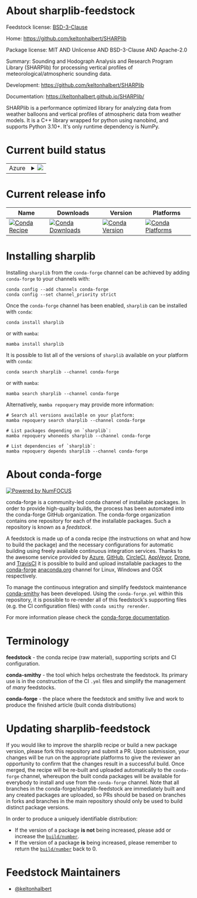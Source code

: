 About sharplib-feedstock
========================

Feedstock license: [BSD-3-Clause](https://github.com/conda-forge/sharplib-feedstock/blob/main/LICENSE.txt)

Home: https://github.com/keltonhalbert/SHARPlib

Package license: MIT AND Unlicense AND BSD-3-Clause AND Apache-2.0

Summary: Sounding and Hodograph Analysis and Research Program Library (SHARPlib) for processing vertical profiles of meteorological/atmospheric sounding data.

Development: https://github.com/keltonhalbert/SHARPlib

Documentation: https://keltonhalbert.github.io/SHARPlib/

SHARPlib is a performance optimized library for analyzing data from weather balloons and vertical profiles of atmospheric data from weather models. It is a C++
library wrapped for python using nanobind, and supports Python 3.10+. It's only runtime dependency is NumPy.


Current build status
====================


<table>
    
  <tr>
    <td>Azure</td>
    <td>
      <details>
        <summary>
          <a href="https://dev.azure.com/conda-forge/feedstock-builds/_build/latest?definitionId=25784&branchName=main">
            <img src="https://dev.azure.com/conda-forge/feedstock-builds/_apis/build/status/sharplib-feedstock?branchName=main">
          </a>
        </summary>
        <table>
          <thead><tr><th>Variant</th><th>Status</th></tr></thead>
          <tbody><tr>
              <td>linux_64_python3.10.____cpython</td>
              <td>
                <a href="https://dev.azure.com/conda-forge/feedstock-builds/_build/latest?definitionId=25784&branchName=main">
                  <img src="https://dev.azure.com/conda-forge/feedstock-builds/_apis/build/status/sharplib-feedstock?branchName=main&jobName=linux&configuration=linux%20linux_64_python3.10.____cpython" alt="variant">
                </a>
              </td>
            </tr><tr>
              <td>linux_64_python3.11.____cpython</td>
              <td>
                <a href="https://dev.azure.com/conda-forge/feedstock-builds/_build/latest?definitionId=25784&branchName=main">
                  <img src="https://dev.azure.com/conda-forge/feedstock-builds/_apis/build/status/sharplib-feedstock?branchName=main&jobName=linux&configuration=linux%20linux_64_python3.11.____cpython" alt="variant">
                </a>
              </td>
            </tr><tr>
              <td>linux_64_python3.12.____cpython</td>
              <td>
                <a href="https://dev.azure.com/conda-forge/feedstock-builds/_build/latest?definitionId=25784&branchName=main">
                  <img src="https://dev.azure.com/conda-forge/feedstock-builds/_apis/build/status/sharplib-feedstock?branchName=main&jobName=linux&configuration=linux%20linux_64_python3.12.____cpython" alt="variant">
                </a>
              </td>
            </tr><tr>
              <td>linux_64_python3.13.____cp313</td>
              <td>
                <a href="https://dev.azure.com/conda-forge/feedstock-builds/_build/latest?definitionId=25784&branchName=main">
                  <img src="https://dev.azure.com/conda-forge/feedstock-builds/_apis/build/status/sharplib-feedstock?branchName=main&jobName=linux&configuration=linux%20linux_64_python3.13.____cp313" alt="variant">
                </a>
              </td>
            </tr><tr>
              <td>linux_64_python3.14.____cp314</td>
              <td>
                <a href="https://dev.azure.com/conda-forge/feedstock-builds/_build/latest?definitionId=25784&branchName=main">
                  <img src="https://dev.azure.com/conda-forge/feedstock-builds/_apis/build/status/sharplib-feedstock?branchName=main&jobName=linux&configuration=linux%20linux_64_python3.14.____cp314" alt="variant">
                </a>
              </td>
            </tr><tr>
              <td>osx_64_python3.10.____cpython</td>
              <td>
                <a href="https://dev.azure.com/conda-forge/feedstock-builds/_build/latest?definitionId=25784&branchName=main">
                  <img src="https://dev.azure.com/conda-forge/feedstock-builds/_apis/build/status/sharplib-feedstock?branchName=main&jobName=osx&configuration=osx%20osx_64_python3.10.____cpython" alt="variant">
                </a>
              </td>
            </tr><tr>
              <td>osx_64_python3.11.____cpython</td>
              <td>
                <a href="https://dev.azure.com/conda-forge/feedstock-builds/_build/latest?definitionId=25784&branchName=main">
                  <img src="https://dev.azure.com/conda-forge/feedstock-builds/_apis/build/status/sharplib-feedstock?branchName=main&jobName=osx&configuration=osx%20osx_64_python3.11.____cpython" alt="variant">
                </a>
              </td>
            </tr><tr>
              <td>osx_64_python3.12.____cpython</td>
              <td>
                <a href="https://dev.azure.com/conda-forge/feedstock-builds/_build/latest?definitionId=25784&branchName=main">
                  <img src="https://dev.azure.com/conda-forge/feedstock-builds/_apis/build/status/sharplib-feedstock?branchName=main&jobName=osx&configuration=osx%20osx_64_python3.12.____cpython" alt="variant">
                </a>
              </td>
            </tr><tr>
              <td>osx_64_python3.13.____cp313</td>
              <td>
                <a href="https://dev.azure.com/conda-forge/feedstock-builds/_build/latest?definitionId=25784&branchName=main">
                  <img src="https://dev.azure.com/conda-forge/feedstock-builds/_apis/build/status/sharplib-feedstock?branchName=main&jobName=osx&configuration=osx%20osx_64_python3.13.____cp313" alt="variant">
                </a>
              </td>
            </tr><tr>
              <td>osx_64_python3.14.____cp314</td>
              <td>
                <a href="https://dev.azure.com/conda-forge/feedstock-builds/_build/latest?definitionId=25784&branchName=main">
                  <img src="https://dev.azure.com/conda-forge/feedstock-builds/_apis/build/status/sharplib-feedstock?branchName=main&jobName=osx&configuration=osx%20osx_64_python3.14.____cp314" alt="variant">
                </a>
              </td>
            </tr><tr>
              <td>win_64_python3.10.____cpython</td>
              <td>
                <a href="https://dev.azure.com/conda-forge/feedstock-builds/_build/latest?definitionId=25784&branchName=main">
                  <img src="https://dev.azure.com/conda-forge/feedstock-builds/_apis/build/status/sharplib-feedstock?branchName=main&jobName=win&configuration=win%20win_64_python3.10.____cpython" alt="variant">
                </a>
              </td>
            </tr><tr>
              <td>win_64_python3.11.____cpython</td>
              <td>
                <a href="https://dev.azure.com/conda-forge/feedstock-builds/_build/latest?definitionId=25784&branchName=main">
                  <img src="https://dev.azure.com/conda-forge/feedstock-builds/_apis/build/status/sharplib-feedstock?branchName=main&jobName=win&configuration=win%20win_64_python3.11.____cpython" alt="variant">
                </a>
              </td>
            </tr><tr>
              <td>win_64_python3.12.____cpython</td>
              <td>
                <a href="https://dev.azure.com/conda-forge/feedstock-builds/_build/latest?definitionId=25784&branchName=main">
                  <img src="https://dev.azure.com/conda-forge/feedstock-builds/_apis/build/status/sharplib-feedstock?branchName=main&jobName=win&configuration=win%20win_64_python3.12.____cpython" alt="variant">
                </a>
              </td>
            </tr><tr>
              <td>win_64_python3.13.____cp313</td>
              <td>
                <a href="https://dev.azure.com/conda-forge/feedstock-builds/_build/latest?definitionId=25784&branchName=main">
                  <img src="https://dev.azure.com/conda-forge/feedstock-builds/_apis/build/status/sharplib-feedstock?branchName=main&jobName=win&configuration=win%20win_64_python3.13.____cp313" alt="variant">
                </a>
              </td>
            </tr><tr>
              <td>win_64_python3.14.____cp314</td>
              <td>
                <a href="https://dev.azure.com/conda-forge/feedstock-builds/_build/latest?definitionId=25784&branchName=main">
                  <img src="https://dev.azure.com/conda-forge/feedstock-builds/_apis/build/status/sharplib-feedstock?branchName=main&jobName=win&configuration=win%20win_64_python3.14.____cp314" alt="variant">
                </a>
              </td>
            </tr>
          </tbody>
        </table>
      </details>
    </td>
  </tr>
</table>

Current release info
====================

| Name | Downloads | Version | Platforms |
| --- | --- | --- | --- |
| [![Conda Recipe](https://img.shields.io/badge/recipe-sharplib-green.svg)](https://anaconda.org/conda-forge/sharplib) | [![Conda Downloads](https://img.shields.io/conda/dn/conda-forge/sharplib.svg)](https://anaconda.org/conda-forge/sharplib) | [![Conda Version](https://img.shields.io/conda/vn/conda-forge/sharplib.svg)](https://anaconda.org/conda-forge/sharplib) | [![Conda Platforms](https://img.shields.io/conda/pn/conda-forge/sharplib.svg)](https://anaconda.org/conda-forge/sharplib) |

Installing sharplib
===================

Installing `sharplib` from the `conda-forge` channel can be achieved by adding `conda-forge` to your channels with:

```
conda config --add channels conda-forge
conda config --set channel_priority strict
```

Once the `conda-forge` channel has been enabled, `sharplib` can be installed with `conda`:

```
conda install sharplib
```

or with `mamba`:

```
mamba install sharplib
```

It is possible to list all of the versions of `sharplib` available on your platform with `conda`:

```
conda search sharplib --channel conda-forge
```

or with `mamba`:

```
mamba search sharplib --channel conda-forge
```

Alternatively, `mamba repoquery` may provide more information:

```
# Search all versions available on your platform:
mamba repoquery search sharplib --channel conda-forge

# List packages depending on `sharplib`:
mamba repoquery whoneeds sharplib --channel conda-forge

# List dependencies of `sharplib`:
mamba repoquery depends sharplib --channel conda-forge
```


About conda-forge
=================

[![Powered by
NumFOCUS](https://img.shields.io/badge/powered%20by-NumFOCUS-orange.svg?style=flat&colorA=E1523D&colorB=007D8A)](https://numfocus.org)

conda-forge is a community-led conda channel of installable packages.
In order to provide high-quality builds, the process has been automated into the
conda-forge GitHub organization. The conda-forge organization contains one repository
for each of the installable packages. Such a repository is known as a *feedstock*.

A feedstock is made up of a conda recipe (the instructions on what and how to build
the package) and the necessary configurations for automatic building using freely
available continuous integration services. Thanks to the awesome service provided by
[Azure](https://azure.microsoft.com/en-us/services/devops/), [GitHub](https://github.com/),
[CircleCI](https://circleci.com/), [AppVeyor](https://www.appveyor.com/),
[Drone](https://cloud.drone.io/welcome), and [TravisCI](https://travis-ci.com/)
it is possible to build and upload installable packages to the
[conda-forge](https://anaconda.org/conda-forge) [anaconda.org](https://anaconda.org/)
channel for Linux, Windows and OSX respectively.

To manage the continuous integration and simplify feedstock maintenance
[conda-smithy](https://github.com/conda-forge/conda-smithy) has been developed.
Using the ``conda-forge.yml`` within this repository, it is possible to re-render all of
this feedstock's supporting files (e.g. the CI configuration files) with ``conda smithy rerender``.

For more information please check the [conda-forge documentation](https://conda-forge.org/docs/).

Terminology
===========

**feedstock** - the conda recipe (raw material), supporting scripts and CI configuration.

**conda-smithy** - the tool which helps orchestrate the feedstock.
                   Its primary use is in the construction of the CI ``.yml`` files
                   and simplify the management of *many* feedstocks.

**conda-forge** - the place where the feedstock and smithy live and work to
                  produce the finished article (built conda distributions)


Updating sharplib-feedstock
===========================

If you would like to improve the sharplib recipe or build a new
package version, please fork this repository and submit a PR. Upon submission,
your changes will be run on the appropriate platforms to give the reviewer an
opportunity to confirm that the changes result in a successful build. Once
merged, the recipe will be re-built and uploaded automatically to the
`conda-forge` channel, whereupon the built conda packages will be available for
everybody to install and use from the `conda-forge` channel.
Note that all branches in the conda-forge/sharplib-feedstock are
immediately built and any created packages are uploaded, so PRs should be based
on branches in forks and branches in the main repository should only be used to
build distinct package versions.

In order to produce a uniquely identifiable distribution:
 * If the version of a package **is not** being increased, please add or increase
   the [``build/number``](https://docs.conda.io/projects/conda-build/en/latest/resources/define-metadata.html#build-number-and-string).
 * If the version of a package **is** being increased, please remember to return
   the [``build/number``](https://docs.conda.io/projects/conda-build/en/latest/resources/define-metadata.html#build-number-and-string)
   back to 0.

Feedstock Maintainers
=====================

* [@keltonhalbert](https://github.com/keltonhalbert/)

